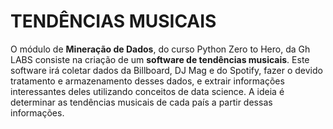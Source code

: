# TENDÊNCIAS MUSICAIS

O módulo de __Mineração de Dados__, do curso Python Zero to Hero, da Gh LABS consiste na criação de um __software de tendências musicais__. Este software irá coletar dados da Billboard, DJ Mag e do Spotify, fazer o devido tratamento e armazenamento desses dados, e extrair informações interessantes deles utilizando conceitos de data science. A ideia é determinar as tendências musicais de cada país a partir dessas informações. 

